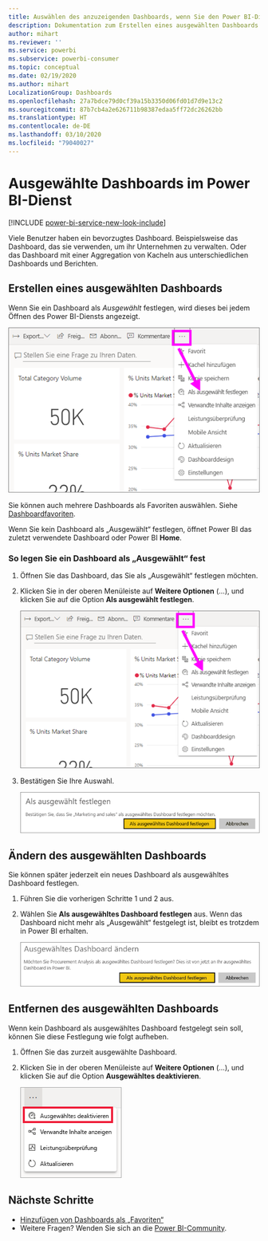 ```yaml
---
title: Auswählen des anzuzeigenden Dashboards, wenn Sie den Power BI-Dienst öffnen
description: Dokumentation zum Erstellen eines ausgewählten Dashboards im Power BI-Dienst
author: mihart
ms.reviewer: ''
ms.service: powerbi
ms.subservice: powerbi-consumer
ms.topic: conceptual
ms.date: 02/19/2020
ms.author: mihart
LocalizationGroup: Dashboards
ms.openlocfilehash: 27a7bdce79d0cf39a15b3350d06fd01d7d9e13c2
ms.sourcegitcommit: 87b7cb4a2e626711b98387edaa5ff72dc26262bb
ms.translationtype: HT
ms.contentlocale: de-DE
ms.lasthandoff: 03/10/2020
ms.locfileid: "79040027"
---
```

# <a name="featured-dashboards-in-the-power-bi-service"></a>Ausgewählte Dashboards im Power BI-Dienst

[!INCLUDE [power-bi-service-new-look-include](../includes/power-bi-service-new-look-include.md)]

Viele Benutzer haben ein bevorzugtes Dashboard. Beispielsweise das Dashboard, das sie verwenden, um ihr Unternehmen zu verwalten. Oder das Dashboard mit einer Aggregation von Kacheln aus unterschiedlichen Dashboards und Berichten.

## <a name="create-a-featured-dashboard"></a>Erstellen eines ausgewählten Dashboards
Wenn Sie ein Dashboard als *Ausgewählt* festlegen, wird dieses bei jedem Öffnen des Power BI-Diensts angezeigt. 

![Symbol „Als ausgewählt festlegen“](./media/end-user-featured/power-bi-dropdown.png)

Sie können auch mehrere Dashboards als Favoriten auswählen. Siehe [Dashboardfavoriten](end-user-favorite.md).

Wenn Sie kein Dashboard als „Ausgewählt“ festlegen, öffnet Power BI das zuletzt verwendete Dashboard oder Power BI **Home**. 

### <a name="set-a-dashboard-as-featured"></a>So legen Sie ein Dashboard als „Ausgewählt“ fest


1. Öffnen Sie das Dashboard, das Sie als „Ausgewählt“ festlegen möchten. 
2. Klicken Sie in der oberen Menüleiste auf **Weitere Optionen** (...), und klicken Sie auf die Option **Als ausgewählt festlegen**. 
   
    ![Symbol „Als ausgewählt festlegen“](./media/end-user-featured/power-bi-dropdown.png)
3. Bestätigen Sie Ihre Auswahl.
   
    ![Ausgewähltes Dashboard festlegen](./media/end-user-featured/power-bi-featured-confirm.png)

## <a name="change-the-featured-dashboard"></a>Ändern des ausgewählten Dashboards
Sie können später jederzeit ein neues Dashboard als ausgewähltes Dashboard festlegen.

1. Führen Sie die vorherigen Schritte 1 und 2 aus.
   
2. Wählen Sie **Als ausgewähltes Dashboard festlegen** aus. Wenn das Dashboard nicht mehr als „Ausgewählt“ festgelegt ist, bleibt es trotzdem in Power BI erhalten. 
   
    ![Erfolgsmeldung](./media/end-user-featured/power-bi-unfeature-new.png)

## <a name="remove-the-featured-dashboard"></a>Entfernen des ausgewählten Dashboards
Wenn kein Dashboard als ausgewähltes Dashboard festgelegt sein soll, können Sie diese Festlegung wie folgt aufheben.

1. Öffnen Sie das zurzeit ausgewählte Dashboard.
2. Klicken Sie in der oberen Menüleiste auf **Weitere Optionen** (...), und klicken Sie auf die Option **Ausgewähltes deaktivieren**.

    ![Option „Ausgewähltes Dashboard deaktivieren“ auswählen](./media/end-user-featured/power-bi-unfeature.png)
   
## <a name="next-steps"></a>Nächste Schritte
- [Hinzufügen von Dashboards als „Favoriten“](end-user-favorite.md)    
- Weitere Fragen? Wenden Sie sich an die [Power BI-Community](https://community.powerbi.com/).

